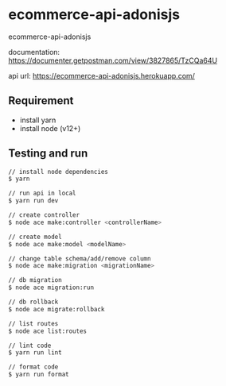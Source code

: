 # ecommerce-api-adonisjs

ecommerce-api-adonisjs

documentation: <https://documenter.getpostman.com/view/3827865/TzCQa64U>

api url: <https://ecommerce-api-adonisjs.herokuapp.com/>

<!-- cms url: <https://ecommerce-api-adonisjs.herokuapp.com/> -->

## Requirement

- install yarn
- install node (v12+)

## Testing and run

```zsh
// install node dependencies
$ yarn

// run api in local
$ yarn run dev

// create controller
$ node ace make:controller <controllerName>

// create model
$ node ace make:model <modelName>

// change table schema/add/remove column
$ node ace make:migration <migrationName>

// db migration
$ node ace migration:run

// db rollback
$ node ace migrate:rollback

// list routes
$ node ace list:routes

// lint code
$ yarn run lint

// format code
$ yarn run format
```

